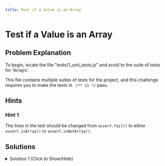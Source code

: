 ```yaml
---
title: Test if a Value is an Array
---
```

# Test if a Value is an Array

## Problem Explanation
To begin, locate the file "tests/1_unit_tests.js" and scroll to the suite of tests for 'Arrays'.

This file contains multiple suites of tests for the project, and this challenge requires you to make the tests in ``` /** 11 */``` pass.

## Hints

### Hint 1

The lines in the test should be changed from `assert.fail()` to either `assert.isArray()` or `assert.isNotArray()`.

## Solutions

<details><summary>Solution 1 (Click to Show/Hide)</summary>

```js
/** 11 - #isArray vs #isNotArray **/
test('#isArray, #isNotArray', function() {
  assert.isArray(
    'isThisAnArray?'.split(''),
    'String.prototype.split() returns an Array'
  );
  assert.isNotArray([1, 2, 3].indexOf(2), 'indexOf returns a number.');
});
```
</details>
